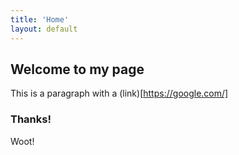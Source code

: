 ```yaml
---
title: 'Home'
layout: default
---
```


## Welcome to my page

This is a paragraph with a (link)[https://google.com/]

### Thanks!

<div class="aside">
	Woot!
</div>